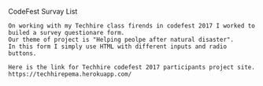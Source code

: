 CodeFest Survay List
    
    On working with my Techhire class firends in codefest 2017 I worked to builed a survey questionare form. 
    Our theme of project is "Helping peolpe after natural disaster". 
    In this form I simply use HTML with different inputs and radio buttons.

    Here is the link for Techhire codefest 2017 participants project site.
    https://techhirepema.herokuapp.com/